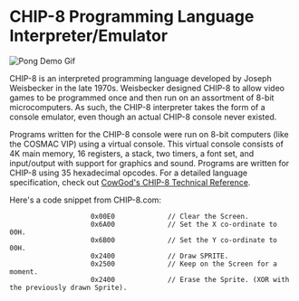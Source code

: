 
# CHIP-8 Programming Language Interpreter/Emulator

![Pong Demo Gif](https://media.giphy.com/media/WrRiawIuXeF4uVYxUR/giphy.gif)

CHIP-8 is an interpreted programming language developed by Joseph Weisbecker in the late 1970s. Weisbecker designed CHIP-8 to allow video games to be programmed once and then run on an assortment of 8-bit microcomputers. As such, the CHIP-8 interpreter takes the form of a console emulator, even though an actual CHIP-8 console never existed. 
 
Programs written for the CHIP-8 console were run on 8-bit computers (like the COSMAC VIP) using a virtual console. This virtual console consists of 4K main memory, 16 registers, a stack, two timers, a font set, and input/output with support for graphics and sound. Programs are written for CHIP-8 using 35 hexadecimal opcodes. For a detailed language specification, check out [CowGod's CHIP-8 Technical Reference](http://devernay.free.fr/hacks/chip8/C8TECH10.HTM#3.0). 

Here's a code snippet from CHIP-8.com:
```
                    0x00E0             // Clear the Screen.
                    0x6A00             // Set the X co-ordinate to 00H.
                    0x6B00             // Set the Y co-ordinate to 00H.
                    0x2400             // Draw SPRITE.
                    0x2500             // Keep on the Screen for a moment.
                    0x2400             // Erase the Sprite. (XOR with the previously drawn Sprite).
```  
